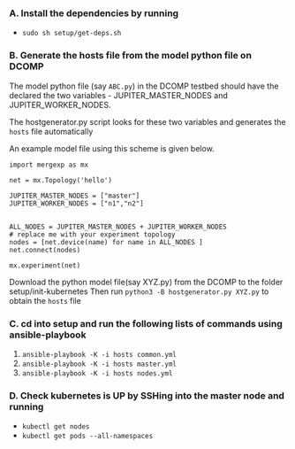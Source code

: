 ### A. Install the dependencies by running 
- `sudo sh setup/get-deps.sh`

### B. Generate the hosts file from the model python file on DCOMP

The model python file (say `ABC.py`) in the DCOMP testbed should have the declared the two variables -
JUPITER_MASTER_NODES and JUPITER_WORKER_NODES.

The hostgenerator.py script looks for these two variables and generates the `hosts` file automatically 


An example model file using this scheme is given below.


```
import mergexp as mx

net = mx.Topology('hello')

JUPITER_MASTER_NODES = ["master"]
JUPITER_WORKER_NODES = ["n1","n2"]


ALL_NODES = JUPITER_MASTER_NODES + JUPITER_WORKER_NODES
# replace me with your experiment topology
nodes = [net.device(name) for name in ALL_NODES ]
net.connect(nodes)

mx.experiment(net)
```

Download the python model file(say XYZ.py) from the DCOMP to the folder setup/init-kubernetes
Then run `python3 -B hostgenerator.py XYZ.py` to obtain the `hosts` file


### C. cd into setup and run the following lists of commands using ansible-playbook

1. `ansible-playbook -K -i hosts common.yml`
2. `ansible-playbook -K -i hosts master.yml`
3. `ansible-playbook -K -i hosts nodes.yml`


### D. Check kubernetes is UP by SSHing into the master node and running
 - `kubectl get nodes`
 - `kubectl get pods --all-namespaces`  
